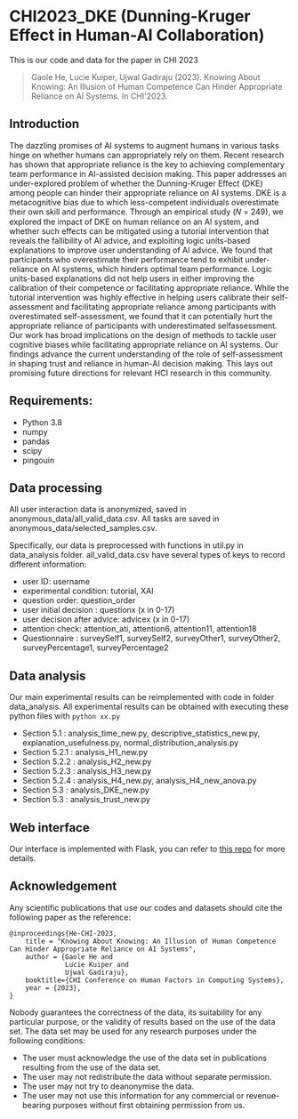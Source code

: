 # CHI2023_DKE (Dunning-Kruger Effect in Human-AI Collaboration)
This is our code and data for the paper in CHI 2023

> Gaole He, Lucie Kuiper, Ujwal Gadiraju (2023). Knowing About Knowing: An Illusion of Human Competence Can Hinder Appropriate Reliance on AI Systems. In CHI'2023.

## Introduction
The dazzling promises of AI systems to augment humans in various tasks hinge on whether humans can appropriately rely on them. Recent research has shown that appropriate reliance is the key to achieving complementary team performance in AI-assisted decision making. This paper addresses an under-explored problem of whether the Dunning-Kruger Effect (DKE) among people can hinder their appropriate reliance on AI systems. DKE is a metacognitive bias due to which less-competent individuals overestimate their own skill and performance. Through an empirical study (𝑁 = 249), we explored the impact of DKE on human reliance on an AI system, and whether such effects can be mitigated using a tutorial intervention that reveals the fallibility of AI advice, and exploiting logic units-based explanations to improve user understanding of AI advice. We found that participants who overestimate their performance tend to exhibit under-reliance on AI systems, which hinders optimal team performance. Logic units-based explanations did not help users in either improving the calibration of their competence or facilitating appropriate reliance. While the tutorial intervention was highly effective in helping users calibrate their self-assessment and facilitating appropriate reliance among participants with overestimated self-assessment, we found that it can potentially hurt the appropriate reliance of participants with underestimated selfassessment. Our work has broad implications on the design of methods to tackle user cognitive biases while facilitating appropriate reliance on AI systems. Our findings advance the current understanding of the role of self-assessment in shaping trust and reliance in human-AI decision making. This lays out promising future directions for relevant HCI research in this community.

## Requirements:

- Python 3.8
- numpy
- pandas
- scipy
- pingouin

## Data processing
All user interaction data is anonymized, saved in anonymous_data/all_valid_data.csv.
All tasks are saved in anonymous_data/selected_samples.csv.

Specifically, our data is preprocessed with functions in util.py in data_analysis folder.
all_valid_data.csv have several types of keys to record different information:
* user ID: username
* experimental condition: tutorial, XAI
* question order: question_order
* user initial decision : questionx (x in 0-17)
* user decision after advice: advicex (x in 0-17)
* attention check: attention_ati, attention6, attention11, attention18
* Questionnaire : surveySelf1, surveySelf2, surveyOther1, surveyOther2, surveyPercentage1, surveyPercentage2

## Data analysis
Our main experimental results can be reimplemented with code in folder data_analysis. All experimental results can be obtained with executing these python files with `python xx.py`
* Section 5.1   : analysis_time_new.py, descriptive_statistics_new.py, explanation_usefulness.py, normal_distribution_analysis.py
* Section 5.2.1 : analysis_H1_new.py
* Section 5.2.2 : analysis_H2_new.py
* Section 5.2.3 : analysis_H3_new.py
* Section 5.2.4 : analysis_H4_new.py, analysis_H4_new_anova.py
* Section 5.3   : analysis_DKE_new.py
* Section 5.3   : analysis_trust_new.py

## Web interface
Our interface is implemented with Flask, you can refer to [this repo](https://github.com/LucieKuiper/Thesis) for more details.

## Acknowledgement
Any scientific publications that use our codes and datasets should cite the following paper as the reference:
```
@inproceedings{He-CHI-2023,
    title = "Knowing About Knowing: An Illusion of Human Competence Can Hinder Appropriate Reliance on AI Systems",
    author = {Gaole He and
              Lucie Kuiper and
              Ujwal Gadiraju},
    booktitle={CHI Conference on Human Factors in Computing Systems},
    year = {2023},
}
```
Nobody guarantees the correctness of the data, its suitability for any particular purpose, or the validity of results based on the use of the data set. The data set may be used for any research purposes under the following conditions:
* The user must acknowledge the use of the data set in publications resulting from the use of the data set.
* The user may not redistribute the data without separate permission.
* The user may not try to deanonymise the data.
* The user may not use this information for any commercial or revenue-bearing purposes without first obtaining permission from us.